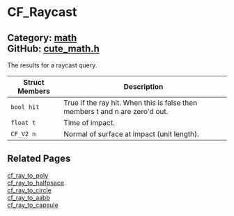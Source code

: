 [//]: # (This file is automatically generated by Cute Framework's docs parser.)
[//]: # (Do not edit this file by hand!)
[//]: # (See: https://github.com/RandyGaul/cute_framework/blob/master/samples/docs_parser.cpp)
[](../header.md ':include')

# CF_Raycast

Category: [math](/api_reference?id=math)  
GitHub: [cute_math.h](https://github.com/RandyGaul/cute_framework/blob/master/include/cute_math.h)  
---

The results for a raycast query.

Struct Members | Description
--- | ---
`bool hit` | True if the ray hit. When this is false then members t and n are zero'd out.
`float t` | Time of impact.
`CF_V2 n` | Normal of surface at impact (unit length).

## Related Pages

[cf_ray_to_poly](/collision/cf_ray_to_poly.md)  
[cf_ray_to_halfpsace](/collision/cf_ray_to_halfpsace.md)  
[cf_ray_to_circle](/collision/cf_ray_to_circle.md)  
[cf_ray_to_aabb](/collision/cf_ray_to_aabb.md)  
[cf_ray_to_capsule](/collision/cf_ray_to_capsule.md)  
